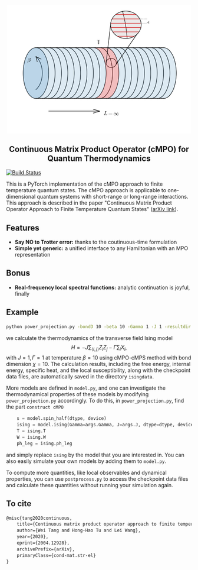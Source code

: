 <div align="center">
<img align="middle" src="_assets/logo.png" width="500" alt="logo"/>
<h2> Continuous Matrix Product Operator (cMPO) for Quantum Thermodynamics </h2>
</div>

[![Build Status](https://api.travis-ci.com/TensorBFS/cMPO.svg?token=bCr4MXNqz8r1WxLSWzAC&branch=master)](https://travis-ci.com/github/TensorBFS/cMPO)

This is a PyTorch implementation of the cMPO approach to finite temperature quantum states. The cMPO approach is applicable to one-dimensional quantum systems with short-range or long-range interactions. This approach is described in the paper "Continuous Matrix Product Operator Approach to Finite Temperature Quantum States" ([arXiv link](https://arxiv.org/abs/2004.12928)).

## Features

- **Say NO to Trotter error:** thanks to the coutinuous-time formulation 
- **Simple yet generic:**  a unified interface to any Hamiltonian with an MPO representation

## Bonus 

- **Real-frequency local spectral functions:** analytic continuation is joyful, finally

## Example

```bash
python power_projection.py -bondD 10 -beta 10 -Gamma 1 -J 1 -resultdir isingdata
```

we calculate the thermodynamics of the transverse field Ising model 
$$
H=-J\sum_{\langle i,j\rangle} Z_i Z_j -\Gamma\sum_i X_i,
$$
with $J=1,\Gamma=1$ at temperature $\beta=10$ using cMPO-cMPS method with bond dimension $\chi=10$. The calculation results, including the free energy, internal energy, specific heat, and the local susceptibility, along with the checkpoint data files, are automatically saved in the directory `isingdata`.

More models are defined in `model.py`, and one can investigate the thermodynamical properties of these models by modifying `power_projection.py` accordingly. To do this, in  `power_projection.py`, find the part `construct cMPO`

```python
    s = model.spin_half(dtype, device)
    ising = model.ising(Gamma=args.Gamma, J=args.J, dtype=dtype, device=device) # cmpo def
    T = ising.T
    W = ising.W
    ph_leg = ising.ph_leg
```

and simply replace `ising` by the model that you are interested in. You can also  easily simulate your own models by adding them to  `model.py`.

To compute more quantities, like local observables and dynamical properties, you can use `postprocess.py` to access the checkpoint data files and calculate these quantities without running your simulation again.

## To cite

```latex
@misc{tang2020continuous,
    title={Continuous matrix product operator approach to finite temperature quantum states},
    author={Wei Tang and Hong-Hao Tu and Lei Wang},
    year={2020},
    eprint={2004.12928},
    archivePrefix={arXiv},
    primaryClass={cond-mat.str-el}
}
```

